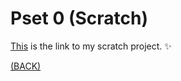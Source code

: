 # Pset 0 (Scratch)

[This](https://scratch.mit.edu/projects/564846673/) is the link to my scratch project. ✨

[(BACK)](https://github.com/PranavKrishnan007/amfoss-tasks/tree/main/task-10)
